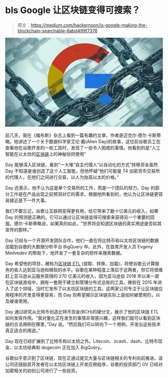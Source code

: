 # bIs Google 让区块链变得可搜索？

> 原文：<https://medium.com/hackernoon/is-google-making-the-blockchain-searchable-6abd499f7376>

![](img/e4ab428bdaa011f7b5dbf7461f49681c.png)

前几天，我在《福布斯》杂志上看到一篇有趣的文章，作者是迈克尔·德尔·卡斯蒂略。他讲述了一个关于数据科学家艾伦·戴(Allen Day)的故事，这位前谷歌员工在查看他在谷歌开发的一些工具时，发现了一些令人困惑的事情。他看到的是“人工智能在以太坊的[区块链](https://hackernoon.com/tagged/blockchain)上的神秘协同使用”

Day 能够深入区块链，看到“一大堆”自主代理人“以自动化的方式”转移资金虽然 Day 不知道是谁创造了这个人工智能，但他怀疑“他们可能是 T4 加密货币交易所的代理人，在他们之间进行交易，以人为抬高以太的价格。”

Day 还表示，他不认为这是单个交易所的工作，而是一个团队的努力。Day 的部分工作是在产品出现之前预测对它的需求，根据他所看到的，他认为让区块链更容易接近是下一件大事。

我们不要忘记，谷歌让互联网变得更有用，给它带来了数十亿美元的收入，如果 Day 的预测是正确的，它可以通过让区块链变得可搜索来获得另一个重要的回报。德尔·卡斯蒂略说，如果真的如此，“世界将会知道区块链的真实用途是否如其宣传的那样。”

Day 已经与一个开源开发团队合作，他们一直在将比特币和以太坊区块链的数据加载到谷歌的大数据分析平台 BigQuery 中。此外，在首席开发人员 Evgeny Medvedev 的帮助下，他开发了一套复杂的软件来搜索数据。

Day 希望他的项目，被称为[区块链 ETL](https://github.com/blockchain-etl) (提取、转换、加载)，将使谷歌云计算服务的收入达到亚马逊和微软的水平。谷歌在某种程度上落后于这两者，但它将很难赶上亚马逊从云服务获得的 270 亿美元的收入，因为亚马逊自 2018 年以来一直在区块链游戏中，拥有一套用于建立和管理分布式总账的工具。微软在 2015 年进入了这个领域，当时它发布了以太坊区块链的工具。这两家公司专注于让区块链应用程序的开发变得更容易，而 Day 则希望揭示区块链实际上是如何被使用的，以及被谁使用。

Day 通过研究从比特币创造比特币现金(BCH)的硬分叉，展示了他的区块链 ETL 如何发挥作用。“我对量化正在发生的事情非常感兴趣，这样我们就可以看到区块链的合法用例在哪里，”Day 说。“然后我们可以转向下一个用例，开发出这些技术真正适合的用途。”

Day 现在已经扩展到了比特币和以太坊之外。Litecoin、zcash、dash、比特币现金、以太坊经典和 dogecoin 正在加入 BigQuery。

谷歌似乎意识到了区块链，现在正通过提交大量与区块链相关的专利向前推进。该公司还鼓励其开发者在以太坊区块链上开发应用程序，谷歌的投资部门 GV 已经对加密相关的初创公司进行了一些投资。